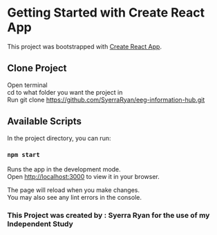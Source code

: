 # Getting Started with Create React App

This project was bootstrapped with [Create React App](https://github.com/facebook/create-react-app).

## Clone Project
  Open terminal\
  cd to what folder you want the project in\
  Run git clone https://github.com/SyerraRyan/eeg-information-hub.git

## Available Scripts

In the project directory, you can run:

### `npm start`

Runs the app in the development mode.\
Open [http://localhost:3000](http://localhost:3000) to view it in your browser.

The page will reload when you make changes.\
You may also see any lint errors in the console.

### This Project was created by : Syerra Ryan for the use of my Independent Study
